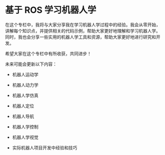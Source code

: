 # 基于 ROS 学习机器人学

在这个专栏中，我将与大家分享我在学习机器人学过程中的经验。我会从零开始，讲解每个知识点，并提供相关的代码示例，帮助大家更好地理解和学习机器人学。
同时，我也会分享一些实用的机器人学工具和资源，帮助大家更好地进行研究和开发。

希望大家在这个专栏中有所收获，共同进步！

未来可能会更新以下内容：

- 机器人运动学

- 机器人动力学

- 机器人学仿真

- 机器人定位

- 机器人导航

- 机器人学控制

- 机器人学视觉

- 实际机器人项目开发中经验和技巧